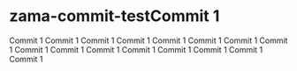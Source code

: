 # zama-commit-testCommit 1
Commit 1
Commit 1
Commit 1
Commit 1
Commit 1
Commit 1
Commit 1
Commit 1
Commit 1
Commit 1
Commit 1
Commit 1
Commit 1
Commit 1
Commit 1
Commit 1
